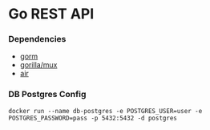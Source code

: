 # Go REST API
### Dependencies
- [gorm](https://github.com/go-gorm/gorm)
- [gorilla/mux](https://github.com/gorilla/mux)
- [air](https://github.com/air-verse/air)
### DB Postgres Config
```
docker run --name db-postgres -e POSTGRES_USER=user -e POSTGRES_PASSWORD=pass -p 5432:5432 -d postgres
```
